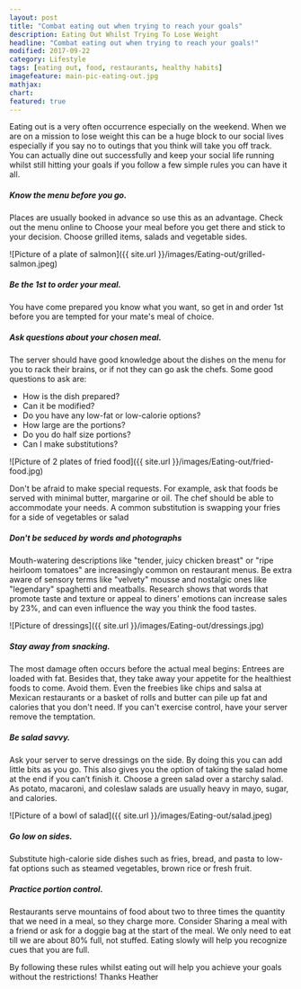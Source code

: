 ```yaml
---
layout: post
title: "Combat eating out when trying to reach your goals"
description: Eating Out Whilst Trying To Lose Weight
headline: "Combat eating out when trying to reach your goals!"
modified: 2017-09-22
category: Lifestyle
tags: [eating out, food, restaurants, healthy habits]
imagefeature: main-pic-eating-out.jpg
mathjax: 
chart:
featured: true
---
```







Eating out is a very often occurrence especially on the weekend. When we are on a mission to lose 
weight this can be a huge block to our social lives especially if you say no to outings that you think will 
take you off track.  
You can actually dine out successfully and keep your social life running whilst still hitting your goals if 
you follow a few simple rules you can have it all. 
 
##### Know the menu before you go.
 
Places are usually booked in advance so use this as an advantage. Check out the menu online to 
Choose your meal before you get there and stick to your decision. Choose grilled items, salads and 
vegetable sides. 
  
![Picture of a plate of salmon]({{ site.url }}/images/Eating-out/grilled-salmon.jpeg)

##### Be the 1st to order your meal. 

You have come prepared you know what you want, so get in and order 1st before you are tempted for your mate's meal of choice.  
 
##### Ask questions about your chosen meal. 

The server should have good knowledge about the dishes on the menu for you to rack their brains, or if 
not they can go ask the chefs. Some good questions to ask are: 

+ How is the dish prepared? 
+ Can it be modified? 
+ Do you have any low-fat or low-calorie options? 
+ How large are the portions?  
+ Do you do half size portions? 
+ Can I make substitutions? 
 
![Picture of 2 plates of fried food]({{ site.url }}/images/Eating-out/fried-food.jpg)

Don't be afraid to make special requests. For example, ask that foods be served with minimal butter, 
margarine or oil. The chef should be able to accommodate your needs. A common substitution is swapping your fries for a side of vegetables or salad

##### Don't be seduced by words and photographs
 
Mouth-watering descriptions like "tender, juicy chicken breast" or "ripe heirloom tomatoes" are 
increasingly common on restaurant menus. Be extra aware of sensory terms like "velvety" mousse and 
nostalgic ones like "legendary" spaghetti and meatballs. Research shows that words that promote taste 
and texture or appeal to diners' emotions can increase sales by 23%, and can even influence the way 
you think the food tastes. 

![Picture of dressings]({{ site.url }}/images/Eating-out/dressings.jpg)
 
 
##### Stay away from snacking.
 
The most damage often occurs before the actual meal begins: Entrees are loaded with fat. 
Besides that, they take away your appetite for the healthiest foods to come. Avoid them. Even the 
freebies like chips and salsa at Mexican restaurants or a basket of rolls and butter 
can pile up fat and calories that you don't need. If you can't exercise control, have your 
server remove the temptation. 

 
##### Be salad savvy.
 
Ask your server to serve dressings on the side. By doing this you can add little bits as you go. This also 
gives you the option of taking the salad home at the end if you can’t finish it. 
Choose a green salad over a starchy salad. As potato, macaroni, and coleslaw salads are usually heavy in 
mayo, sugar, and calories.

![Picture of a bowl of salad]({{ site.url }}/images/Eating-out/salad.jpeg) 
 
##### Go low on sides. 
 
Substitute high-calorie side dishes such as fries, bread, and pasta to low-fat options such as steamed vegetables, brown rice or fresh fruit.  
 
##### Practice portion control.
 
Restaurants serve mountains of food about two to three times the quantity that we need in a meal, so they charge more. Consider Sharing a meal with a friend or ask for a doggie bag at the start of the meal. We only need to eat till we are about 80% full, not stuffed. Eating slowly will help you recognize cues that you are full. 
  
 
By following these rules whilst eating out will help you achieve your goals without the restrictions! 
Thanks Heather 

